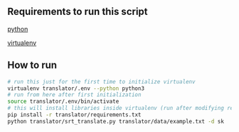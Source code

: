 ## Requirements to run this script
[python](https://www.python.org/)

[virtualenv](https://virtualenv.pypa.io/en/latest/)

## How to run
```bash
# run this just for the first time to initialize virtualenv
virtualenv translator/.env --python python3
# run from here after first initialization
source translator/.env/bin/activate
# this will install libraries inside virtualenv (run after modifying requirements.txt)
pip install -r translator/requirements.txt
python translator/srt_translate.py translator/data/example.txt -d sk
```